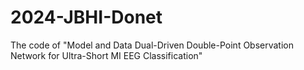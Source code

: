 # 2024-JBHI-Donet
The code of "Model and Data Dual-Driven Double-Point Observation Network for Ultra-Short MI EEG Classification"
